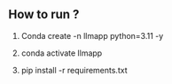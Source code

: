 ## How to run ?

1. Conda create -n llmapp python=3.11 -y

2. conda activate llmapp

3. pip install -r requirements.txt